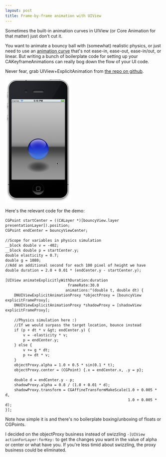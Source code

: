 ```yaml
---
layout: post
title: Frame-by-frame animation with UIView
---
```


Sometimes the built-in animation curves in UIView (or Core Animation for that matter) just don't cut it.

You want to animate a bouncy ball with (somewhat) realistic physics, or just need to use an <a href="http://iphonedevelopment.blogspot.com/2010/12/more-animation-curves-than-you-can.html">animation curve</a> that's not ease-in, ease-out, ease-in/out, or linear. But writing a bunch of boilerplate code for setting up your CAKeyframeAnimations can really bog down the flow of your UI code.

Never fear, grab UIView+ExplicitAnimation from <a href="https://github.com/darknoon/UIView-Explicit-Animation">the repo on github</a>.

<a href="images/old/2011/02/simulator.png"><img src="images/old/2011/02/simulator-212x400.png" alt="" title="simulator" width="212" height="400" class="aligncenter size-medium wp-image-128" /></a>

Here's the relevant code for the demo:

```objc
CGPoint startCenter = ((CALayer *)[bouncyView.layer presentationLayer]).position;
CGPoint endCenter = bouncyViewCenter;

//Scope for variables in physics simulation
__block double v = -402;
__block double p = startCenter.y;
double elasticity = 0.7;
double g = 1080;
//Add an additional second for each 100 pixel of height we have
double duration = 2.0 + 0.01 * (endCenter.y - startCenter.y);

[UIView animateExplicitlyWithDuration:duration
                            frameRate:30.0
                           animations:^(double t, double dt) {
	DNUIViewExplicitAnimationProxy *objectProxy = [bouncyView explicitFrameProxy];
	DNUIViewExplicitAnimationProxy *shadowProxy = [shadowView explicitFrameProxy];

	//Physics simulation here :)
	//If we would surpass the target location, bounce instead
	if (p + dt * v &gt; endCenter.y) {
		v = -elasticity * v;
		p = endCenter.y;
	} else {
		v += g * dt;
		p += dt * v;
	}
	objectProxy.alpha = 1.0 + 0.5 * sin(0.1 * t);
	objectProxy.center = (CGPoint) {.x = endCenter.x, .y = p};

	double d = endCenter.y - p;
	shadowProxy.alpha = 0.8 / (1.0 + 0.01 * d);
	shadowProxy.transform = CGAffineTransformMakeScale(1.0 + 0.005 * d,
	                                                   1.0 + 0.005 * d);
}];
```

Note how simple it is and there's no boilerplate boxing/unboxing of floats or CGPoints.

I decided on the objectProxy business instead of swizzling <code>-[UIView actionForLayer:forKey:</code> to get the changes you want in the value of alpha or center or what have you. If you're less timid about swizzling, the proxy business could be eliminated.

```

```
